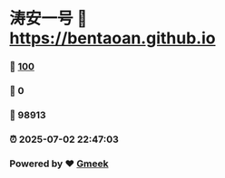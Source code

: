 # 涛安一号 :link: https://bentaoan.github.io 
### :page_facing_up: [100](https://bentaoan.github.io/tag.html) 
### :speech_balloon: 0 
### :hibiscus: 98913 
### :alarm_clock: 2025-07-02 22:47:03 
### Powered by :heart: [Gmeek](https://github.com/Meekdai/Gmeek)
